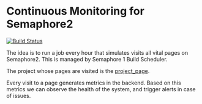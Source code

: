 # Continuous Monitoring for Semaphore2

[![Build
Status](https://semaphoreci.com/api/v1/renderedtext/cont-monitoring/branches/master/badge.svg)](https://semaphoreci.com/renderedtext/cont-monitoring)

The idea is to run a job every hour that simulates visits all vital pages on
Semaphore2. This is managed by Semaphore 1 Build Scheduler.

The project whose pages are visited is the
[project_page](https://semaphore.semaphoreci.com/projects/project_page).

Every visit to a page generates metrics in the backend. Based on this metrics we
can observe the health of the system, and trigger alerts in case of issues.
